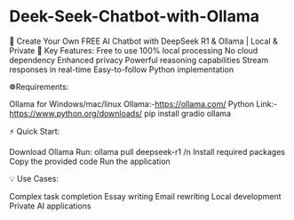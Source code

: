 # Deek-Seek-Chatbot-with-Ollama
🤖 Create Your Own FREE AI Chatbot with DeepSeek R1 &amp; Ollama | Local &amp; Private
🔑 Key Features:
Free to use
100% local processing
No cloud dependency
Enhanced privacy
Powerful reasoning capabilities
Stream responses in real-time
Easy-to-follow Python implementation

 ❁Requirements:

Ollama for Windows/mac/linux
Ollama:-https://ollama.com/ 
Python
Link:-https://www.python.org/downloads/ 
pip install gradio ollama 

⚡ Quick Start:

Download Ollama
Run: ollama pull deepseek-r1 /n 
Install required packages 
Copy the provided code 
Run the application

💡 Use Cases:

Complex task completion
Essay writing 
Email rewriting 
Local development 
Private AI applications 
